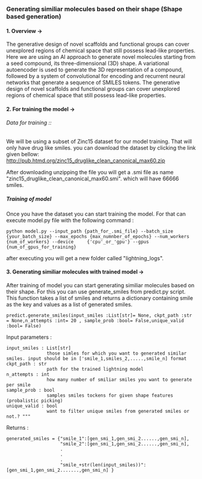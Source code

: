 ### Generating similiar molecules based on their shape (Shape based generation)
#### 1. Overview ->
The generative design of novel scaffolds and functional groups can cover unexplored regions of chemical space that still possess lead-like properties.
Here we are using an AI approach to generate novel molecules starting from a seed compound, its three-dimensional (3D) shape. A variational autoencoder is used to generate the 3D representation of a compound, followed by a system of convolutional for encoding and recurrent neural networks that generate a sequence of SMILES tokens. The generative design of novel scaffolds and functional groups can cover unexplored regions of chemical space that still possess lead-like properties.


#### 2. For training the model -> 

###### Data for training ::

We will be using a subset of Zinc15 dataset for our model training. That will only have drug like smiles. you can download the dataset by clicking the link given bellow:       http://pub.htmd.org/zinc15_druglike_clean_canonical_max60.zip
      

After downloading unzipping the file you will get a .smi file as name "zinc15_druglike_clean_canonical_max60.smi". which will have 66666 smiles.
##### Training of model
Once you have the dataset you can start training the model. For that can execute model.py file with the following command : 

    python model.py --input_path {path_for_.smi_file} --batch_size {your_batch_size} --max_epochs {max_numnber_of_epochs} --num_workers {num_of_workers} --device     {'cpu'_or_'gpu'} --gpus {num_of_gpus_for_training}

after executing you will get a new folder called "lightning_logs".

#### 3. Generating similiar molecules with trained model ->
After training of model you can start generating similiar molecules based on their shape. For this you can use generate_smiles from predict.py script. This function takes a list of smiles and returns a dictionary containing smile as the key and values as a list of generated smiles.

    predict.generate_smiles(input_smiles :List[str]= None, ckpt_path :str = None,n_attempts :int= 20 , sample_prob :bool= False,unique_valid :bool= False) 
    
Input parameters :

    input_smiles : List[str]
                   those simles for which you want to generated similar smiles. input should be in ['smile_1,smiles_2,.....,smile_n] format
    ckpt_path : str
                   path for the trained lightning model
    n_attempts : int
                   how many number of smiliar smiles you want to generate per smile
    sample_prob : bool
                   samples smiles tockens for given shape features (probalistic picking)
    unique_valid : bool 
                   want to filter unique smiles from generated smiles or not.? """

Returns : 

    generated_smiles = {"smile_1":[gen_smi_1,gen_smi_2......,gen_smi_n],
                        "smile_2":[gen_smi_1,gen_smi_2......,gen_smi_n],
                        .
                        .
                        .
                        "smile_+str(len(input_smiles))": [gen_smi_1,gen_smi_2.......,gen_smi_n] }
